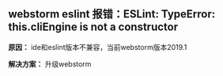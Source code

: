 ## webstorm eslint 报错：ESLint: TypeError: this.cliEngine is not a constructor
**原因：** ide和eslint版本不兼容，当前webstorm版本2019.1

**解决方案：** 升级webstorm
